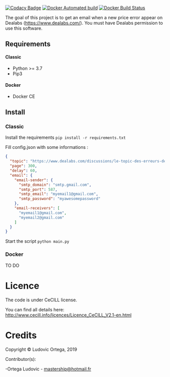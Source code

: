 [![Codacy Badge](https://api.codacy.com/project/badge/Grade/d071f01d0d074b1aaa718747cc6b787b)](https://www.codacy.com/manual/M0NsTeRRR/Dealabs-Price-error?utm_source=github.com&amp;utm_medium=referral&amp;utm_content=M0NsTeRRR/Dealabs-Price-error&amp;utm_campaign=Badge_Grade)
[![Docker Automated build](https://img.shields.io/docker/cloud/automated/monsterrr/dealabs-price-error?style=flat-square)](https://hub.docker.com/r/monsterrr/dealabs-price-error)
[![Docker Build Status](https://img.shields.io/docker/cloud/build/monsterrr/dealabs-price-error?style=flat-square)](https://hub.docker.com/r/monsterrr/dealabs-price-error)

The goal of this project is to get an email when a new price error appear on Dealabs (https://www.dealabs.com/). 
You must have Dealabs permission to use this software.

## Requirements
#### Classic
- Python >= 3.7
- Pip3

#### Docker
- Docker CE

## Install

### Classic
Install the requirements `pip install -r requirements.txt`

Fill config.json with some informations :
```json
{
  "topic": "https://www.dealabs.com/discussions/le-topic-des-erreurs-de-prix-1056379",
  "page": 300,
  "delay": 60,
  "email": {
    "email-sender": {
      "smtp_domain": "smtp.gmail.com",
      "smtp_port": 587,
      "smtp_email": "myemail1@gmail.com",
      "smtp_password": "myawesomepassword"
    },
    "email-receivers": [
      "myemail1@gmail.com",
      "myemail2@gmail.com"
    ]
  }
}
```
Start the script `python main.py`

### Docker

TO DO

# Licence

The code is under CeCILL license.

You can find all details here: http://www.cecill.info/licences/Licence_CeCILL_V2.1-en.html

# Credits

Copyright © Ludovic Ortega, 2019

Contributor(s):

-Ortega Ludovic - mastership@hotmail.fr
